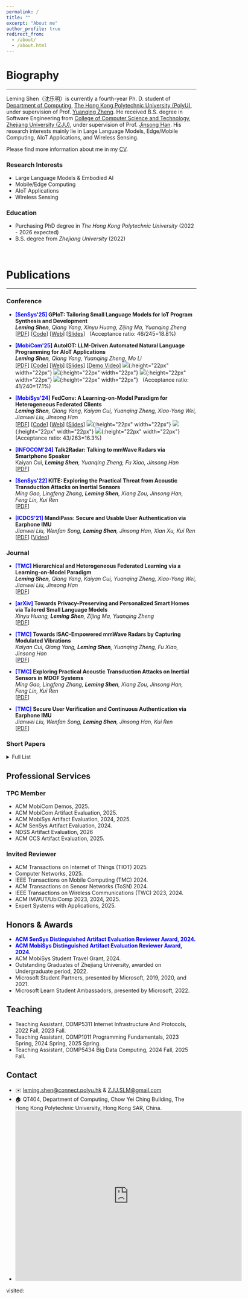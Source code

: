 ```yaml
---
permalink: /
title: ""
excerpt: "About me"
author_profile: true
redirect_from: 
  - /about/
  - /about.html
---
```


# Biography
---
Leming Shen（沈乐明）is currently a fourth-year Ph. D. student of [Department of Computing](https://www.polyu.edu.hk/comp/), [The Hong Kong Polytechnic University (PolyU)](https://www.polyu.edu.hk/), under supervision of Prof. [Yuanqing Zheng](https://www4.comp.polyu.edu.hk/~csyqzheng/). He received B.S. degree in Software Engineering from [College of Computer Science and Technology](http://www.cs.zju.edu.cn/), [Zhejiang University (ZJU)](https://www.zju.edu.cn/), under supervision of Prof. [Jinsong Han](https://person.zju.edu.cn/hanjinsong). His research interests mainly lie in Large Language Models, Edge/Mobile Computing, AIoT Applications, and Wireless Sensing.

Please find more information about me in my [CV](/assets/CV.pdf).

### Research Interests
-   Large Language Models & Embodied AI
-   Mobile/Edge Computing
-   AIoT Applications
-   Wireless Sensing

### Education

-   Purchasing PhD degree in _The Hong Kong Polytechnic University_ (2022 - 2026 expected)
-   B.S. degree from _Zhejiang University_ (2022)

<br>

# Publications

---

### Conference

- **<font color=blue>[SenSys'25]</font> GPIoT: Tailoring Small Language Models for IoT Program Synthesis and Development** <br> ***Leming Shen**, Qiang Yang, Xinyu Huang, Zijing Ma, Yuanqing Zheng* <br> [[PDF](/assets/publication/conference/GPIoT/paper.pdf)] [[Code](https://github.com/lemingshen/GPIoT)] [[Web](https://lemingshen.github.io/projects/gpiot)] [[Slides](/assets/publication/conference/GPIoT/GPIoT_preseentation.pdf)] &nbsp; (Acceptance ratio: 46/245=18.8%) 

- **<font color=blue>[MobiCom'25]</font> AutoIOT: LLM-Driven Automated Natural Language Programming for AIoT Applications** <br> ***Leming Shen**, Qiang Yang, Yuanqing Zheng, Mo Li* <br> [[PDF](/assets/publication/conference/AutoIOT/paper.pdf)] [[Code](https://github.com/lemingshen/AutoIOT)] [[Web](https://lemingshen.github.io/projects/autoiot)] [[Slides](#)] [[Demo Video](https://youtu.be/E0INJT9xEWg)] ![](/images/available.png){:height="22px" width="22px"} ![](/images/functional.png){:height="22px" width="22px"} ![](/images/reusable.png){:height="22px" width="22px"} ![](/images/replicated.png){:height="22px" width="22px"} &nbsp; (Acceptance ratio: 41/240=17.1%) 

- **<font color=blue>[MobiSys'24]</font> FedConv: A Learning-on-Model Paradigm for Heterogeneous Federated Clients** <br> ***Leming Shen**, Qiang Yang, Kaiyan Cui, Yuanqing Zheng, Xiao-Yong Wei, Jianwei Liu, Jinsong Han* <br> [[PDF](/assets/publication/conference/fedconv/paper.pdf)] [[Code](https://github.com/lemingshen/fedconv)] [[Web](https://lemingshen.github.io/projects/fedconv)] [[Slides](/assets/publication/conference/fedconv/slides.pdf)] ![](/images/available.png){:height="22px" width="22px"} ![](/images/functional.png){:height="22px" width="22px"} ![](/images/reusable.png){:height="22px" width="22px"} &nbsp; (Acceptance ratio: 43/263=16.3%) 

-  **<font color=blue>[INFOCOM'24]</font> Talk2Radar: Talking to mmWave Radars via Smartphone Speaker** <br> Kaiyan Cui, ***Leming Shen**, Yuanqing Zheng, Fu Xiao, Jinsong Han* <br> [[PDF](https://www4.comp.polyu.edu.hk/~csyqzheng/papers/Talk2Radar_INFOCOM24.pdf)]

-   **<font color=blue>[SenSys'22]</font> KITE: Exploring the Practical Threat from Acoustic Transduction Attacks on Inertial Sensors** <br> *Ming Gao, Lingfeng Zhang, **Leming Shen**, Xiang Zou, Jinsong Han, Feng Lin, Kui Ren* <br> [[PDF](/assets/publication/conference/kite/paper.pdf)]

-   **<font color=blue>[ICDCS'21]</font> MandiPass: Secure and Usable User Authentication via Earphone IMU** <br> *Jianwei Liu, Wenfan Song, **Leming Shen**, Jinsong Han, Xian Xu, Kui Ren* <br> [[PDF](/assets/publication/conference/mandipass/paper.pdf)] [[Video](https://www.youtube.com/watch?v=N0pZDBmpZ_A)]

### Journal

- **<font color=blue>[TMC]</font> Hierarchical and Heterogeneous Federated Learning via a Learning-on-Model Paradigm** <br> ***Leming Shen**, Qiang Yang, Kaiyan Cui, Yuanqing Zheng, Xiao-Yong Wei, Jianwei Liu, Jinsong Han* <br> [[PDF](https://ieeexplore.ieee.org/document/11059813)]

- **<font color=blue>[arXiv]</font> Towards Privacy-Preserving and Personalized Smart Homes via Tailored Small Language Models** <br> *Xinyu Huang, **Leming Shen**, Zijing Ma, Yuanqing Zheng* <br> [[PDF](https://arxiv.org/abs/2507.08878)]

- **<font color=blue>[TMC]</font> Towards ISAC-Empowered mmWave Radars by Capturing Modulated Vibrations** <br> *Kaiyan Cui, Qiang Yang, **Leming Shen**, Yuanqing Zheng, Fu Xiao, Jinsong Han* <br> [[PDF](https://ieeexplore.ieee.org/document/10637248)]

-   **<font color=blue>[TMC]</font> Exploring Practical Acoustic Transduction Attacks on Inertial Sensors in MDOF Systems** <br> *Ming Gao, Lingfeng Zhang, **Leming Shen**, Xiang Zou, Jinsong Han, Feng Lin, Kui Ren*<br>[[PDF](/assets/publication/journal/kite/paper.pdf)]

-   **<font color=blue>[TMC]</font> Secure User Verification and Continuous Authentication via Earphone IMU** <br> *Jianwei Liu, Wenfan Song, **Leming Shen**, Jinsong Han, Kui Ren* <br>
    [[PDF](/assets/publication/journal/mandipass/paper.pdf)]

### Short Papers

<details>
  <summary style="cursor: pointer">Full List</summary>
  <ul>
    <li>
      <b><span style="color: blue">[MobiCom'25]</span> Poster: Towards Privacy-Preserving and Personalized Smart Homes via Tailored Small Language Models</b><br>
      <i>Xinyu Huang, <b>Leming Shen</b>, Zijing Ma, Yuanqing Zheng</i><br>
      [<a href="/assets/publication/others/homellama_poster.pdf" target="_blank">PDF</a>]
    </li>
    <li>
      <b><span style="color: blue">[CCS'25]</span> Poster: LLMalware: An LLM-Powered Robust and Efficient Android Malware Detection Framework</b><br>
      <i>Zijing Ma, <b>Leming Shen</b>, Xinyu Huang, Yuanqing Zheng</i><br>
      [<a href="/assets/publication/others/llmware_poster.pdf" target="_blank">PDF</a>]
    </li>
    <li>
      <b><span style="color: blue">[MobiSys'25]</span> Poster: Towards Federated Embodied AI with FEAI</b><br>
      <i><b>Leming Shen</b>, Yuanqing Zheng</i><br>
      [<a href="/assets/publication/others/FEAI/poster.pdf" target="_blank">PDF</a>]
    </li>
    <li>
      <b><span style="color: blue">[MobiCom'24]</span> IoTCoder: A Copilot for IoT Application Development</b><br>
      <i><b>Leming Shen</b>, Yuanqing Zheng</i><br>
      [<a href="/assets/publication/others/IoTCoder/paper.pdf" target="_blank">PDF</a>]
    </li>
    <li>
      <b><span style="color: blue">[ICDCS'23]</span> FedDM: Data and Model Heterogeneity-Aware Federated Learning via Dynamic Weight Sharing</b><br>
      <i><b>Leming Shen</b>, Yuanqing Zheng</i><br>
      [<a href="/assets/publication/others/FedDM/paper.pdf" target="_blank">PDF</a>]
    </li>
    <li>
      <b><span style="color: blue">[SenSys'22]</span> Poster: Integrated Sensing and Communication between Daily Devices and mmWave Radars</b><br>
      <i>Kaiyan Cui, Qiang Yang, <b>Leming Shen</b>, Yuanqing Zheng, Jinsong Han</i><br>
      [<a href="/assets/publication/others/mmRipple/paper.pdf" target="_blank">PDF</a>] [<a href="[/assets/publication/others/mmRipple/paper.pdf](https://www.youtube.com/watch?v=BLBkSKZUIHc)" target="_blank">Video</a>]
    </li>
  </ul>
</details>


## Professional Services

### TPC Member
- ACM MobiCom Demos, 2025.
- ACM MobiCom Artifact Evaluation, 2025.
- ACM MobiSys Artifact Evaluation, 2024, 2025.
- ACM SenSys Artifact Evaluation, 2024.
- NDSS Artifact Evaluation, 2026
- ACM CCS Artifact Evaluation, 2025.

### Invited Reviewer
- ACM Transactions on Internet of Things (TIOT) 2025.
- Computer Networks, 2025.
- IEEE Transactions on Mobile Computing (TMC) 2024.
- ACM Transactions on Senosr Networks (ToSN) 2024.
- IEEE Transactions on Wireless Communications (TWC) 2023, 2024.
- ACM IMWUT/UbiComp 2023, 2024, 2025.
- Expert Systems with Applications, 2025.

## Honors & Awards

-   **<font color=blue>ACM SenSys Distinguished Artifact Evaluation Reviewer Award, 2024.</font>**
-   **<font color=blue>ACM MobiSys Distinguished Artifact Evaluation Reviewer Award, 2024.</font>**
-   ACM MobiSys Student Travel Grant, 2024.
-   Outstanding Graduates of Zhejiang University, awarded on Undergraduate period, 2022.
-   Microsoft Student Partners, presented by Microsoft, 2019, 2020, and 2021.
-   Microsoft Learn Student Ambassadors, presented by Microsoft, 2022.

## Teaching

-   Teaching Assistant, COMP5311 Internet Infrastructure And Protocols, 2022 Fall, 2023 Fall.
-   Teaching Assistant, COMP1011 Programming Fundamentals, 2023 Spring, 2024 Spring, 2025 Spring.
-   Teaching Assistant, COMP5434 Big Data Computing, 2024 Fall, 2025 Fall.

## Contact

-   ✉️ <leming.shen@connect.polyu.hk> & <ZJU.SLM@gmail.com>
-   🏠 QT404, Department of Computing, Chow Yei Ching Building, The Hong Kong Polytechnic University, Hong Kong SAR, China.
- <iframe src="https://www.google.com/maps/embed?pb=!1m18!1m12!1m3!1d387.9996711329782!2d114.18011306754038!3d22.304651755932625!2m3!1f0!2f0!3f0!3m2!1i1024!2i768!4f13.1!3m3!1m2!1s0x340400e7cc7f4a45%3A0x521024fd522b46ba!2sThe%20Hong%20Kong%20Polytechnic%20University%20Chow%20Yei%20Ching%20Building!5e0!3m2!1sen!2shk!4v1699627484481!5m2!1sen!2shk" width="600" height="450" style="border:0;" allowfullscreen="" loading="lazy" referrerpolicy="no-referrer-when-downgrade"></iframe>
    
<script async src="//busuanzi.ibruce.info/busuanzi/2.3/busuanzi.pure.mini.js"></script>
<span id="busuanzi_container_site_pv">visited:&nbsp;<span id="busuanzi_value_site_pv"></span></span>
